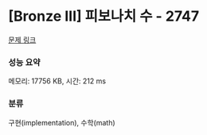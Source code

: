 # [Bronze III] 피보나치 수 - 2747 

[문제 링크](https://www.acmicpc.net/problem/2747) 

### 성능 요약

메모리: 17756 KB, 시간: 212 ms

### 분류

구현(implementation), 수학(math)


